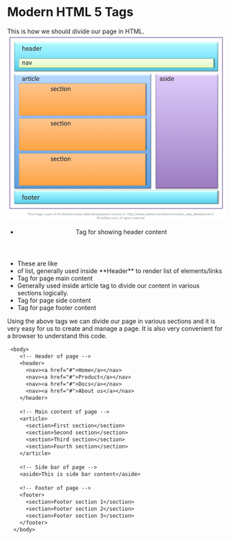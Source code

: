 # Modern HTML 5 Tags # 
This is how we should divide our page in HTML.
![Structure of HTML Page](../image/html5_tags.png)

- <Header>Tag for showing header content</Header>
- <nav>These are like <li> of list, generally used inside **Header** to render list of elements/links </nav>
- <article>Tag for page main content</article>
- <section> Generally used inside article tag to divide our content in various sections logically. </section>
- <aside>Tag for page side content</aside>
- <footer>Tag for page footer content</footer>

Using the above tags we can divide our page in various sections and it is very easy for us to create and manage a page. It is also very convenient for a browser to understand this code.

```
 <body>
    <!-- Header of page -->
    <header>
      <nav><a href="#">Home</a></nav>
      <nav><a href="#">Product</a></nav>
      <nav><a href="#">Docs</a></nav>
      <nav><a href="#">About us</a></nav>
    </header>

    <!-- Main content of page -->
    <article>
      <section>First section</section>
      <section>Second section</section>
      <section>Third section</section>
      <section>Fourth section</section>
    </article>

    <!-- Side bar of page -->
    <aside>This is side bar content</aside>

    <!-- Footer of page -->
    <footer>
      <section>Footer section 1</section>
      <section>Footer section 2</section>
      <section>Footer section 3</section>
    </footer>
  </body>
```